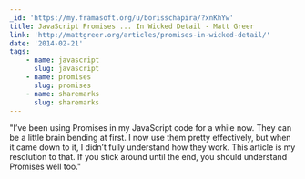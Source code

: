 ```yaml
---
_id: 'https://my.framasoft.org/u/borisschapira/?xnKhYw'
title: JavaScript Promises ... In Wicked Detail - Matt Greer
link: 'http://mattgreer.org/articles/promises-in-wicked-detail/'
date: '2014-02-21'
tags:
    - name: javascript
      slug: javascript
    - name: promises
      slug: promises
    - name: sharemarks
      slug: sharemarks
---
```


<div class="markdown"><p>&quot;I’ve been using Promises in my JavaScript code for a while now. They can be a little brain bending at first. I now use them pretty effectively, but when it came down to it, I didn’t fully understand how they work. This article is my resolution to that. If you stick around until the end, you should understand Promises well too.&quot;
</p></div>
